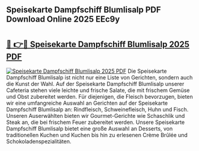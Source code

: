 ## Speisekarte Dampfschiff Blumlisalp PDF Download Online 2025 EEc9y

# <h2><a href="http://gc9myuf.nevu.top/?p=Speisekarte+Dampfschiff+Blumlisalp">🔗 👉🔴 Speisekarte Dampfschiff Blumlisalp 2025 PDF</a></h2>

[![Speisekarte Dampfschiff Blumlisalp 2025 PDF](https://i.imgur.com/dBaPXMq.png)](http://gc9myuf.nevu.top/?p=Speisekarte+Dampfschiff+Blumlisalp)
Die Speisekarte Dampfschiff Blumlisalp ist nicht nur eine Liste von Gerichten, sondern auch die Kunst der Wahl. Auf der Speisekarte Dampfschiff Blumlisalp unserer Cafeteria stehen viele leichte und frische Salate, die mit frischem Gemüse und Obst zubereitet werden. Für diejenigen, die Fleisch bevorzugen, bieten wir eine umfangreiche Auswahl an Gerichten auf der Speisekarte Dampfschiff Blumlisalp an: Rindfleisch, Schweinefleisch, Huhn und Fisch. Unseren Auserwählten bieten wir Gourmet-Gerichte wie Schaschlik und Steak an, die bei frischem Feuer zubereitet werden. Unsere Speisekarte Dampfschiff Blumlisalp bietet eine große Auswahl an Desserts, von traditionellen Kuchen und Kuchen bis hin zu erlesenen Crème Brûlée und Schokoladenspezialitäten.
